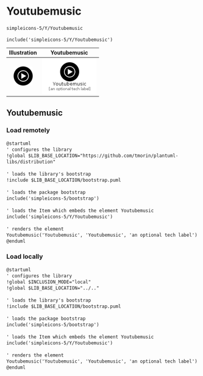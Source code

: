 # Youtubemusic


```text
simpleicons-5/Y/Youtubemusic
```

```text
include('simpleicons-5/Y/Youtubemusic')
```



| Illustration | Youtubemusic |
| :---: | :---: |
| ![illustration for Illustration](../../simpleicons-5/Y/Youtubemusic.png) | ![illustration for Youtubemusic](../../simpleicons-5/Y/Youtubemusic.Local.png) |




## Youtubemusic

### Load remotely
```plantuml
@startuml
' configures the library
!global $LIB_BASE_LOCATION="https://github.com/tmorin/plantuml-libs/distribution"

' loads the library's bootstrap
!include $LIB_BASE_LOCATION/bootstrap.puml

' loads the package bootstrap
include('simpleicons-5/bootstrap')

' loads the Item which embeds the element Youtubemusic
include('simpleicons-5/Y/Youtubemusic')

' renders the element
Youtubemusic('Youtubemusic', 'Youtubemusic', 'an optional tech label')
@enduml
```

### Load locally
```plantuml
@startuml
' configures the library
!global $INCLUSION_MODE="local"
!global $LIB_BASE_LOCATION="../.."

' loads the library's bootstrap
!include $LIB_BASE_LOCATION/bootstrap.puml

' loads the package bootstrap
include('simpleicons-5/bootstrap')

' loads the Item which embeds the element Youtubemusic
include('simpleicons-5/Y/Youtubemusic')

' renders the element
Youtubemusic('Youtubemusic', 'Youtubemusic', 'an optional tech label')
@enduml
```

